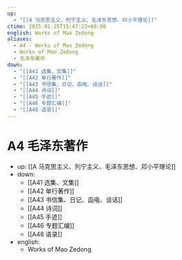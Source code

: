 ```yaml
---
up:
  - "[[A 马克思主义、列宁主义、毛泽东思想、邓小平理论]]"
ctime: 2025-01-25T15:47:23+08:00
english: Works of Mao Zedong
aliases:
  - A4 - Works of Mao Zedong
  - Works of Mao Zedong
  - 毛泽东著作
down:
  - "[[A41 选集、文集]]"
  - "[[A42 单行著作]]"
  - "[[A43 书信集、日记、函电、谈话]]"
  - "[[A44 诗词]]"
  - "[[A45 手迹]]"
  - "[[A46 专题汇编]]"
  - "[[A48 语录]]"
---
```


# A4 毛泽东著作

- up: [[A 马克思主义、列宁主义、毛泽东思想、邓小平理论]]
- down:
	- [[A41 选集、文集]]
	- [[A42 单行著作]]
	- [[A43 书信集、日记、函电、谈话]]
	- [[A44 诗词]]
	- [[A45 手迹]]
	- [[A46 专题汇编]]
	- [[A48 语录]]
- english:
	- Works of Mao Zedong
